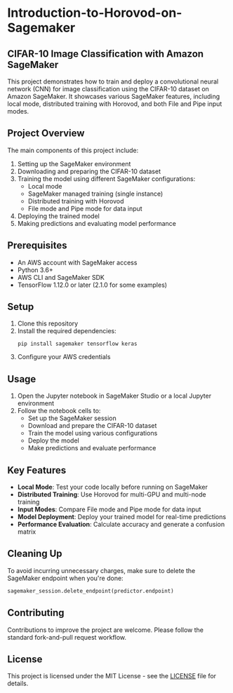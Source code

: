 # Introduction-to-Horovod-on-Sagemaker

## CIFAR-10 Image Classification with Amazon SageMaker

This project demonstrates how to train and deploy a convolutional neural network (CNN) for image classification using the CIFAR-10 dataset on Amazon SageMaker. It showcases various SageMaker features, including local mode, distributed training with Horovod, and both File and Pipe input modes.

## Project Overview

The main components of this project include:

1. Setting up the SageMaker environment
2. Downloading and preparing the CIFAR-10 dataset
3. Training the model using different SageMaker configurations:
   - Local mode
   - SageMaker managed training (single instance)
   - Distributed training with Horovod
   - File mode and Pipe mode for data input
4. Deploying the trained model
5. Making predictions and evaluating model performance

## Prerequisites

- An AWS account with SageMaker access
- Python 3.6+
- AWS CLI and SageMaker SDK
- TensorFlow 1.12.0 or later (2.1.0 for some examples)

## Setup

1. Clone this repository
2. Install the required dependencies:
   ```
   pip install sagemaker tensorflow keras
   ```
3. Configure your AWS credentials

## Usage

1. Open the Jupyter notebook in SageMaker Studio or a local Jupyter environment
2. Follow the notebook cells to:
   - Set up the SageMaker session
   - Download and prepare the CIFAR-10 dataset
   - Train the model using various configurations
   - Deploy the model
   - Make predictions and evaluate performance

## Key Features

- **Local Mode**: Test your code locally before running on SageMaker
- **Distributed Training**: Use Horovod for multi-GPU and multi-node training
- **Input Modes**: Compare File mode and Pipe mode for data input
- **Model Deployment**: Deploy your trained model for real-time predictions
- **Performance Evaluation**: Calculate accuracy and generate a confusion matrix

## Cleaning Up

To avoid incurring unnecessary charges, make sure to delete the SageMaker endpoint when you're done:

```python
sagemaker_session.delete_endpoint(predictor.endpoint)
```

## Contributing

Contributions to improve the project are welcome. Please follow the standard fork-and-pull request workflow.

## License

This project is licensed under the MIT License - see the [LICENSE](LICENSE) file for details.
